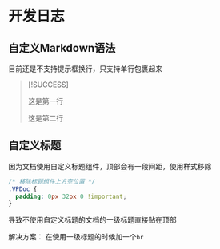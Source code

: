 <br>

# 开发日志

## 自定义Markdown语法

目前还是不支持提示框换行，只支持单行包裹起来

> [!SUCCESS]
>
> 这是第一行
>
> 这是第二行

## 自定义标题

因为文档使用自定义标题组件，顶部会有一段间距，使用样式移除

```css
/* 移除标题组件上方空位置 */  
.VPDoc {
  padding: 0px 32px 0 !important;
}
```

导致不使用自定义标题的文档的一级标题直接贴在顶部

解决方案： 在使用一级标题的时候加一个`br`

